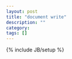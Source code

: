 ```yaml
---
layout: post
title: "document write"
description: ""
category: 
tags: []
---
```

{% include JB/setup %}
